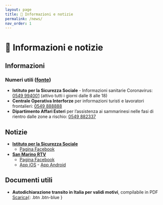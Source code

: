 ```yaml
---
layout: page
title: 📰 Informazioni e notizie
permalink: /news/
nav_order: 1
---
```


# 📰 Informazioni e notizie

## Informazioni

### Numeri utili ([fonte][iss-coronavirus])

- **Istituto per la Sicurezza Sociale** - Informazioni sanitarie Coronavirus: [0549 994001][tel-iss] (attivo tutti i giorni dalle 8 alle 18)
- **Centrale Operativa Interforze** per informazioni turisti e lavoratori frontalieri: [0549 888888][tel-coi]
- **Dipartimento Affari Esteri** per l’assistenza ai sammarinesi nelle fasi di rientro dalle zone a rischio: [0549 882337][tel-dae]

## Notizie

- [**Istituto per la Sicurezza Sociale**][iss-coronavirus]
    - [Pagina Facebook][iss-fb]
- [**San Marino RTV**][smrtv]
    - [Pagina Facebook][smrtv-fb]
    - [App iOS][smrtv-ios] - [App Android][smrtv-android]

## Documenti utili

- **Autodichiarazione transito in Italia per validi motivi**, compilabile in PDF<br/>[Scarica][autodichiarazione]{: .btn .btn-blue }

[tel-iss]: tel:00390549994001
[tel-coi]: tel:00390549888888
[tel-dae]: tel:00390549882337
[autodichiarazione]: /docs/Moduloautodichiarazione.pdf
[iss-coronavirus]: http://www.iss.sm/on-line/home/artCataggiornamenti-coronavirus.49004093.1.20.1.html
[smrtv]: https://www.sanmarinortv.sm
[iss-fb]: https://www.facebook.com/ISSRSM/
[smrtv-fb]: https://www.facebook.com/SanMarinoRTV/
[smrtv-ios]: https://itunes.apple.com/it/app/san-marino-rtv/id960678442?mt=8
[smrtv-android]: https://play.google.com/store/apps/details?id=sm.smtvsanmarino.tv